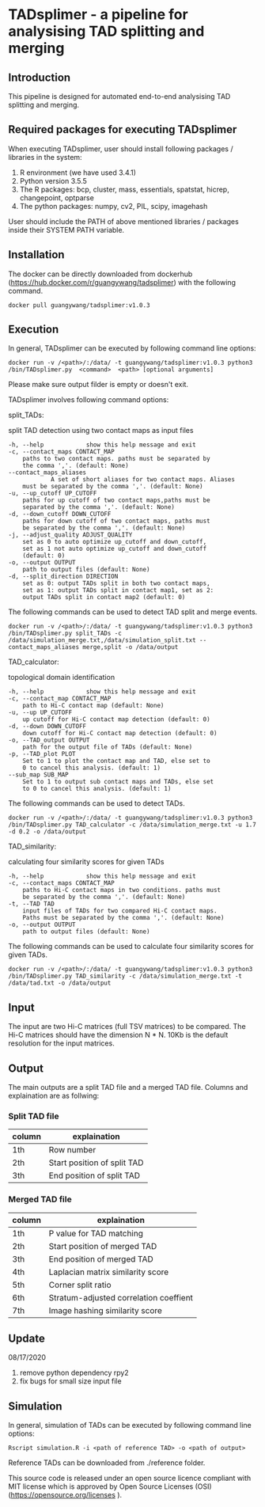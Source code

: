 # TADsplimer - a pipeline for analysising TAD splitting and merging

Introduction
----------

This pipeline is designed for automated end-to-end analysising TAD splitting and merging. 

Required packages for executing TADsplimer
----------

When executing TADsplimer, user should install following packages / libraries in the system:
1. R environment (we have used 3.4.1)
2. Python version 3.5.5
3. The R packages: bcp, cluster, mass, essentials, spatstat, hicrep, changepoint, optparse
4. The python packages: numpy, cv2, PIL, scipy, imagehash

User should include the PATH of above mentioned libraries / packages inside their SYSTEM PATH variable. 

Installation
----------

The docker can be directly downloaded from dockerhub (https://hub.docker.com/r/guangywang/tadsplimer) with the following command.

	docker pull guangywang/tadsplimer:v1.0.3		 


Execution
----------
In general, TADsplimer can be executed by following command line options:

	docker run -v /<path>/:/data/ -t guangywang/tadsplimer:v1.0.3 python3 /bin/TADsplimer.py  <command>  <path> [optional arguments]		 

Please make sure output filder is empty or doesn't exit.

TADsplimer involves following command options:

split_TADs: 
	
split TAD detection using two contact maps as input files

	-h, --help            show this help message and exit
	-c, --contact_maps CONTACT_MAP
		paths to two contact maps. paths must be separated by
		the comma ','. (default: None)
	--contact_maps_aliases
                A set of short aliases for two contact maps. Aliases
		must be separated by the comma ','. (default: None)
	-u, --up_cutoff UP_CUTOFF
		paths for up cutoff of two contact maps,paths must be 
		separated by the comma ','. (default: None)
	-d, --down_cutoff DOWN_CUTOFF
		paths for down cutoff of two contact maps, paths must 
		be separated by the comma ','. (default: None)
	-j, --adjust_quality ADJUST_QUALITY
		set as 0 to auto optimize up_cutoff and down_cutoff, 
		set as 1 not auto optimize up_cutoff and down_cutoff
		(default: 0)
	-o, --output OUTPUT
		path to output files (default: None)
	-d, --split_direction DIRECTION
		set as 0: output TADs split in both two contact maps, 
		set as 1: output TADs split in contact map1, set as 2: 
		output TADs split in contact map2 (default: 0)

The following commands can be used to detect TAD split and merge events.

	docker run -v /<path>/:/data/ -t guangywang/tadsplimer:v1.0.3 python3 /bin/TADsplimer.py split_TADs -c /data/simulation_merge.txt,/data/simulation_split.txt --contact_maps_aliases merge,split -o /data/output

TAD_calculator:

topological domain identification

	-h, --help            show this help message and exit
	-c, --contact_map CONTACT_MAP
		path to Hi-C contact map (default: None)
	-u, --up UP_CUTOFF
		up cutoff for Hi-C contact map detection (default: 0)
	-d, --down DOWN_CUTOFF
		down cutoff for Hi-C contact map detection (default: 0)
	-o, --TAD_output OUTPUT
		path for the output file of TADs (default: None)
	-p, --TAD_plot PLOT
		Set to 1 to plot the contact map and TAD, else set to 
		0 to cancel this analysis. (default: 1)
	--sub_map SUB_MAP
		Set to 1 to output sub contact maps and TADs, else set 
		to 0 to cancel this analysis. (default: 1)

The following commands can be used to detect TADs.

	docker run -v /<path>/:/data/ -t guangywang/tadsplimer:v1.0.3 python3 /bin/TADsplimer.py TAD_calculator -c /data/simulation_merge.txt -u 1.7 -d 0.2 -o /data/output
	 

TAD_similarity:

calculating four similarity scores for given TADs

	-h, --help            show this help message and exit
	-c, --contact_maps CONTACT_MAP
		paths to Hi-C contact maps in two conditions. paths must 
		be separated by the comma ','. (default: None)
	-t, --TAD TAD
		input files of TADs for two compared Hi-C contact maps. 
		Paths must be separated by the comma ','. (default: None)
	-o, --output OUTPUT
		path to output files (default: None)
		 
The following commands can be used to calculate four similarity scores for given TADs.

	docker run -v /<path>/:/data/ -t guangywang/tadsplimer:v1.0.3 python3 /bin/TADsplimer.py TAD_similarity -c /data/simulation_merge.txt -t /data/tad.txt -o /data/output

Input
----------

The input are two Hi-C matrices (full TSV matrices) to be compared.  The Hi-C matrices 
should have the dimension N * N. 10Kb is the default resolution for the input matrices.

Output
----------

The main outputs are a split TAD file and a merged TAD file.
Columns and explaination are as follwing:

### Split TAD file
column | explaination
------ | ------------
1th | Row number
2th | Start position of split TAD  
3th | End position of split TAD

### Merged TAD file
column | explaination
------ | ------------
1th | P value for TAD matching
2th | Start position of merged TAD  
3th | End position of merged TAD
4th | Laplacian matrix similarity score
5th | Corner split ratio
6th | Stratum-adjusted correlation coeffient
7th | Image hashing similarity score

## Update
08/17/2020
1.	remove python dependency rpy2
2.	fix bugs for small size input file

Simulation
----------
In general, simulation of TADs can be executed by following command line options:

	Rscript simulation.R -i <path of reference TAD> -o <path of output>		 

Reference TADs can be downloaded from ./reference folder.

This source code is released under an open source licence compliant with MIT license which is approved by Open Source Licenses (OSI) (https://opensource.org/licenses ).
